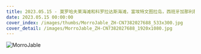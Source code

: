 ```yaml
---
title: 2023.05.15 - 莫罗哈夫莱海滩和科罗拉达斯海滩，富埃特文图拉岛，西班牙加那利群岛 (© Gavin Hellier/Getty Images)
date: 2023.05.15 00:00:00
cover_index: /images/thumbs/MorroJable_ZH-CN7382027688_533x300.jpg
cover_detail: /images/MorroJable_ZH-CN7382027688_1920x1080.jpg
---
```


![MorroJable](/images/MorroJable_ZH-CN7382027688_1920x1080.jpg)

